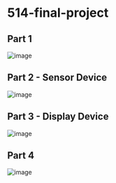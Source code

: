 # 514-final-project
## Part 1
![image](https://github.com/lxr429/514-final-project/assets/148398210/4ade15ab-e782-40b6-b963-67291017b2ea)

## Part 2 - Sensor Device
![image](https://github.com/lxr429/514-final-project/assets/148398210/428bab01-64c2-4c0e-ab33-6f311b644c2a)

## Part 3 - Display Device
![image](https://github.com/lxr429/514-final-project/assets/148398210/19f06bc6-9180-4738-b613-c41a2da54cf1)

## Part 4
![image](https://github.com/lxr429/514-final-project/assets/148398210/3149bcf3-ac02-4795-bd7d-91958daa64ac)
